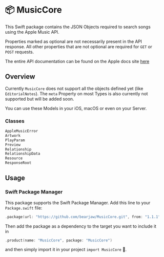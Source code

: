 # 📦 MusicCore

This Swift package contains the JSON Objects required to search songs using the Apple Music API. 

Properties marked as optional are not necessarily present in the API response. All other properties that are not optional are required for `GET` or `POST` requests.

The entire API documentation can be found on the Apple docs site [here](https://developer.apple.com/documentation/applemusicapi/common_objects)

## Overview

Currently `MusicCore` does not support all the objects defined yet (like `EditorialNotes`). The `meta` Property on most Types is also currently not supported but will be added soon.

You can use these Models in your iOS, macOS or even on your Server.

### Classes 

```swift
AppleMusicError
Artwork
PlayParam
Preview
Relationship
RelationshipData
Resource
ResponseRoot
```
## Usage 

### Swift Package Manager

This package supports the Swift Package Manager. Add this line to your `Package.swift` file:

```swift
.package(url: "https://github.com/bearjaw/MusicCore.git", from: "1.1.1")
```

Then add the package as a dependency to the target you want to include it in

```swift
.product(name: "MusicCore", package: "MusicCore")
```

and then simply import it in your project `import MusicCore` 🎉.


